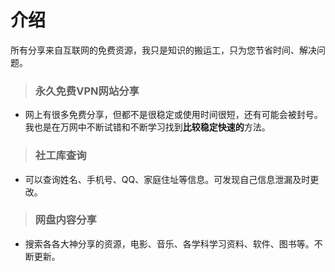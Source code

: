 # 介绍
所有分享来自互联网的免费资源，我只是知识的搬运工，只为您节省时间、解决问题。
>### 永久免费VPN网站分享
* 网上有很多免费分享，但都不是很稳定或使用时间很短，还有可能会被封号。我也是在万网中不断试错和不断学习找到**比较稳定快速的**方法。

>### 社工库查询
* 可以查询姓名、手机号、QQ、家庭住址等信息。可发现自己信息泄漏及时更改。


>### 网盘内容分享
* 搜索各各大神分享的资源，电影、音乐、各学科学习资料、软件、图书等。不断更新。
